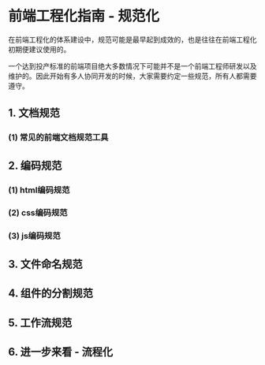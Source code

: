 # 前端工程化指南 - 规范化

在前端工程化的体系建设中，规范可能是最早起到成效的，也是往往在前端工程化初期便建议使用的。

一个达到投产标准的前端项目绝大多数情况下可能并不是一个前端工程师研发以及维护的。因此开始有多人协同开发的时候，大家需要约定一些规范，所有人都需要遵守。

## 1. 文档规范

### (1) 常见的前端文档规范工具



## 2. 编码规范

### (1) html编码规范

### (2) css编码规范

### (3) js编码规范

## 3. 文件命名规范

## 4. 组件的分割规范

## 5. 工作流规范

## 6. 进一步来看 - 流程化